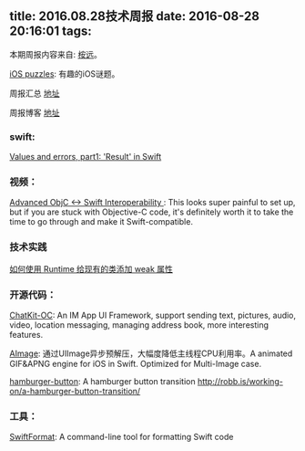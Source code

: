 title: 2016.08.28技术周报
date: 2016-08-28 20:16:01
tags:
---


本期周报内容来自: [桉远](https://github.com/AnYuan)。

[iOS puzzles](https://github.com/BaiduHiDeviOS/iOS-puzzles): 有趣的iOS谜题。

周报汇总 [地址](https://github.com/BaiduHiDeviOS/iOS-Tech-Weekly)

周报博客 [地址](http://baiduhidevios.github.io/)

### swift:

[Values and errors, part1: 'Result' in Swift](http://www.cocoawithlove.com/blog/2016/08/21/result-types-part-one.html)


### 视频：

[Advanced ObjC <-> Swift Interoperability
](https://realm.io/news/altconf-nikita-lutsenko-objc-swift-interoperability/): This looks super painful to set up, but if you are stuck with Objective-C code, it's definitely worth it to take the time to go through and make it Swift-compatible.


### 技术实践


[如何使用 Runtime 给现有的类添加 weak 属性](http://www.jianshu.com/p/ed65d71554d8)



### 开源代码：

[ChatKit-OC](https://github.com/leancloud/ChatKit-OC): An IM App UI Framework, support sending text, pictures, audio, video, location messaging, managing address book, more interesting features.

[AImage](https://github.com/wangjwchn/AImage): 通过UIImage异步预解压，大幅度降低主线程CPU利用率。A animated GIF&APNG engine for iOS in Swift. Optimized for Multi-Image case.

[hamburger-button](https://github.com/robb/hamburger-button): A hamburger button transition http://robb.is/working-on/a-hamburger-button-transition/

### 工具：

[SwiftFormat](https://github.com/nicklockwood/SwiftFormat): A command-line tool for formatting Swift code
